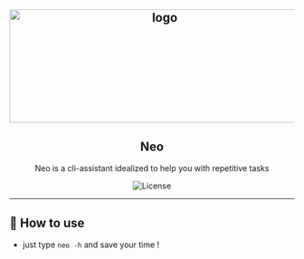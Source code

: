 <h2 align="center">
  <a href="https://github.com/chseki?tab=repositories">
    <img alt="logo" src="https://img.ibxk.com.br/2020/02/06/06041256280016.jpg?w=1120&h=420&mode=crop&scale=both" height="200px"width="533px" />
  </a>
</h2>
<h2 align="center">
  Neo
</h2>

<p align="center">Neo is a cli-assistant idealized to help you with repetitive tasks</p>

<p align="center">
  <img alt="License" src="https://img.shields.io/badge/license-MIT-%2304D361">
</p>

---

## :book: How to use 

  - just type `neo -h` and save your time !
